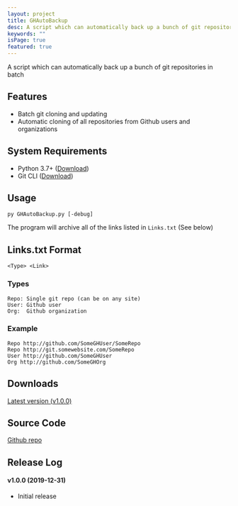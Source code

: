 ```yaml
---
layout: project
title: GHAutoBackup
desc: A script which can automatically back up a bunch of git repositories in batch
keywords: ""
isPage: true
featured: true
---
```


A script which can automatically back up a bunch of git repositories in batch

## Features
* Batch git cloning and updating
* Automatic cloning of all repositories from Github users and organizations

## System Requirements
* Python 3.7+ ([Download](https://www.python.org/downloads/))
* Git CLI ([Download](https://git-scm.com/downloads))

## Usage
    py GHAutoBackup.py [-debug]

The program will archive all of the links listed in `Links.txt` (See below)

## Links.txt Format

    <Type> <Link>

### Types

    Repo: Single git repo (can be on any site)
    User: Github user
    Org:  Github organization

### Example
    Repo http://github.com/SomeGHUser/SomeRepo
    Repo http://git.somewebsite.com/SomeRepo
    User http://github.com/SomeGHUser
    Org http://github.com/SomeGHOrg

## Downloads
[Latest version (v1.0.0)](https://github.com/gregnk/GHAutoBackup/releases/download/v1.0.0/GHAutoBackup-v1.0.0.zip)

## Source Code
[Github repo](https://github.com/gregnk/GHAutoBackup/)

## Release Log
#### v1.0.0 (2019-12-31)
* Initial release